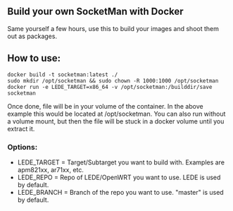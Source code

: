 ## Build your own SocketMan with Docker

Same yourself a few hours, use this to build your images and shoot them out as packages.

## How to use:

```
docker build -t socketman:latest ./
sudo mkdir /opt/socketman && sudo chown -R 1000:1000 /opt/socketman
docker run -e LEDE_TARGET=x86_64 -v /opt/socketman:/builddir/save socketman
```

Once done, file will be in your volume of the container. In the above example this would be located at /opt/socketman. You can also run without a volume mount, but then the file will be stuck in a docker volume until you extract it.

### Options:

- LEDE_TARGET = Target/Subtarget you want to build with. Examples are apm821xx, ar71xx, etc.
- LEDE_REPO = Repo of LEDE/OpenWRT you want to use. LEDE is used by default.
- LEDE_BRANCH = Branch of the repo you want to use. "master" is used by default.
